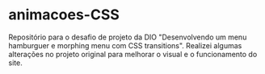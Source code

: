 # animacoes-CSS

Repositório para o desafio de projeto da DIO  "Desenvolvendo um menu hamburguer e morphing menu com CSS transitions". Realizei algumas alterações no projeto original para melhorar o visual e o funcionamento do site.
